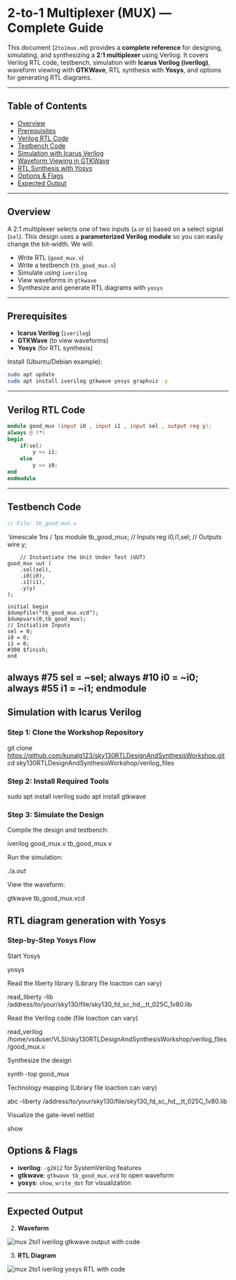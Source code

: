 # 2-to-1 Multiplexer (MUX) — Complete Guide

This document (`2to1mux.md`) provides a **complete reference** for designing, simulating, and synthesizing a **2:1 multiplexer** using Verilog. It covers Verilog RTL code, testbench, simulation with **Icarus Verilog (iverilog)**, waveform viewing with **GTKWave**, RTL synthesis with **Yosys**, and options for generating RTL diagrams.

---

## Table of Contents

* [Overview](#overview)
* [Prerequisites](#prerequisites)
* [Verilog RTL Code](#verilog-rtl-code)
* [Testbench Code](#testbench-code)
* [Simulation with Icarus Verilog](#simulation-with-icarus-verilog)
* [Waveform Viewing in GTKWave](#waveform-viewing-in-gtkwave)
* [RTL Synthesis with Yosys](#rtl-synthesis-with-yosys)
* [Options & Flags](#options--flags)
* [Expected Output](#expected-output)


---

## Overview

A 2:1 multiplexer selects one of two inputs (`a` or `b`) based on a select signal (`sel`). This design uses a **parameterized Verilog module** so you can easily change the bit-width. We will:

* Write RTL (`good_mux.v`)
* Write a testbench (`tb_good_mux.v`)
* Simulate using `iverilog`
* View waveforms in `gtkwave`
* Synthesize and generate RTL diagrams with `yosys`

---

## Prerequisites

* **Icarus Verilog** (`iverilog`)
* **GTKWave** (to view waveforms)
* **Yosys** (for RTL synthesis)

Install (Ubuntu/Debian example):

```bash
sudo apt update
sudo apt install iverilog gtkwave yosys graphviz -y
```

---

## Verilog RTL Code

```verilog
module good_mux (input i0 , input i1 , input sel , output reg y);
always @ (*)
begin
	if(sel)
		y <= i1;
	else 
		y <= i0;
end
endmodule
```

---

## Testbench Code

```verilog
// File: tb_good_mux.v

```
`timescale 1ns / 1ps
module tb_good_mux;
	// Inputs
	reg i0,i1,sel;
	// Outputs
	wire y;

        // Instantiate the Unit Under Test (UUT)
	good_mux uut (
		.sel(sel),
		.i0(i0),
		.i1(i1),
		.y(y)
	);

	initial begin
	$dumpfile("tb_good_mux.vcd");
	$dumpvars(0,tb_good_mux);
	// Initialize Inputs
	sel = 0;
	i0 = 0;
	i1 = 0;
	#300 $finish;
	end

always #75 sel = ~sel;
always #10 i0 = ~i0;
always #55 i1 = ~i1;
endmodule
---

## Simulation with Icarus Verilog
### Step 1: Clone the Workshop Repository

git clone https://github.com/kunalg123/sky130RTLDesignAndSynthesisWorkshop.git
cd sky130RTLDesignAndSynthesisWorkshop/verilog_files

### Step 2: Install Required Tools

sudo apt install iverilog
sudo apt install gtkwave

### Step 3: Simulate the Design

Compile the design and testbench:

iverilog good_mux.v tb_good_mux.v

Run the simulation:

./a.out

View the waveform:

gtkwave tb_good_mux.vcd

## RTL diagram generation with Yosys

### Step-by-Step Yosys Flow

Start Yosys

yosys

Read the liberty library (Library file loaction can vary)

read_liberty -lib /address/to/your/sky130/file/sky130_fd_sc_hd__tt_025C_1v80.lib

Read the Verilog code (file loaction can vary)

read_verilog /home/vsduser/VLSI/sky130RTLDesignAndSynthesisWorkshop/verilog_files/good_mux.v

Synthesize the design

synth -top good_mux

Technology mapping (Library file loaction can vary)

abc -liberty /address/to/your/sky130/file/sky130_fd_sc_hd__tt_025C_1v80.lib 

Visualize the gate-level netlist

show


## Options & Flags

* **iverilog**: `-g2012` for SystemVerilog features
* **gtkwave**: `gtkwave tb_good_mux.vcd` to open waveform
* **yosys**: `show`, `write_dot` for visualization

---

## Expected Output
2. **Waveform**

![mux 2to1 iverilog gtkwave output with code](https://github.com/user-attachments/assets/d03b90d7-ff19-402f-9d4b-71e274cd6501)

3. **RTL Diagram**

![mux 2to1 iverilog yosys RTL with code](https://github.com/user-attachments/assets/36987b49-f3e6-4626-92b5-3d16545c537e)



